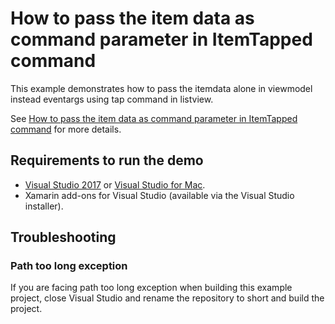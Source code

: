 # How to pass the item data as command parameter in ItemTapped command

This example demonstrates how to pass the itemdata alone in viewmodel instead eventargs using tap command in listview.

See [How to pass the item data as command parameter in ItemTapped command](https://www.syncfusion.com/kb/9318/how-to-pass-the-item-data-as-command-parameter-in-itemtapped-command) for more details.

## Requirements to run the demo

* [Visual Studio 2017](https://visualstudio.microsoft.com/downloads/) or [Visual Studio for Mac](https://visualstudio.microsoft.com/vs/mac/).
* Xamarin add-ons for Visual Studio (available via the Visual Studio installer).

## Troubleshooting

### Path too long exception

If you are facing path too long exception when building this example project, close Visual Studio and rename the repository to short and build the project.
